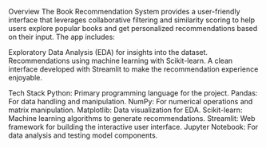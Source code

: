 Overview
The Book Recommendation System provides a user-friendly interface that leverages collaborative filtering and similarity scoring to help users explore popular books and get personalized recommendations based on their input. The app includes:

Exploratory Data Analysis (EDA) for insights into the dataset.
Recommendations using machine learning with Scikit-learn.
A clean interface developed with Streamlit to make the recommendation experience enjoyable.


Tech Stack
Python: Primary programming language for the project.
Pandas: For data handling and manipulation.
NumPy: For numerical operations and matrix manipulation.
Matplotlib: Data visualization for EDA.
Scikit-learn: Machine learning algorithms to generate recommendations.
Streamlit: Web framework for building the interactive user interface.
Jupyter Notebook: For data analysis and testing model components.
